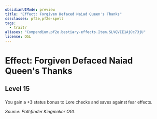 ```yaml
---
obsidianUIMode: preview
title: "Effect: Forgiven Defaced Naiad Queen's Thanks"
cssclasses: pf2e,pf2e-spell
tags:
  - trait/
aliases: "Compendium.pf2e.bestiary-effects.Item.SLVQVIE1AjOc73jU"
license: OGL
---
```

# Effect: Forgiven Defaced Naiad Queen's Thanks
## Level 15
### 






You gain a +3 status bonus to Lore checks and saves against fear effects.

*Source: Pathfinder Kingmaker*
*OGL*